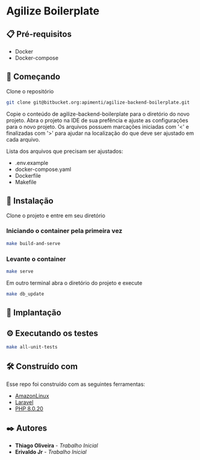 # Agilize Boilerplate

## 📋 Pré-requisitos
* Docker
* Docker-compose

## 🔩 Começando
Clone o repositório
```sh
git clone git@bitbucket.org:apimenti/agilize-backend-boilerplate.git
```
Copie o conteúdo de agilize-backend-boilerplate para o diretório do novo projeto. Abra o projeto na IDE de sua prefência e ajuste as configurações para o novo projeto. Os arquivos possuem marcações iniciadas com '<' e finalizadas com '>' para ajudar na localização do que deve ser ajustado em cada arquivo.

Lista dos arquivos que precisam ser ajustados:

* .env.example
* docker-compose.yaml
* Dockerfile
* Makefile

## 🔧 Instalação
Clone o projeto e entre em seu diretório

### Iniciando o container pela primeira vez
```sh
make build-and-serve
```

### Levante o container
```sh
make serve
```
Em outro terminal abra o diretório do projeto e execute

```sh
make db_update
```

## 🚀 Implantação


## ⚙️ Executando os testes
```sh
make all-unit-tests
```

## 🛠️ Construído com
Esse repo foi construído com as seguintes ferramentas:

* [AmazonLinux](https://hub.docker.com/_/amazonlinux/)
* [Laravel](https://laravel.com/)
* [PHP 8.0.20](https://hub.docker.com/_/php?tab=tags)
## ✒️ Autores

* **Thiago Oliveira** - *Trabalho Inicial*
* **Erivaldo Jr** - *Trabalho Inicial*
